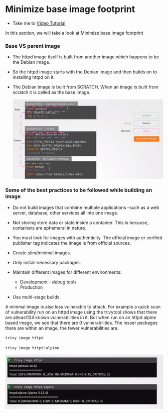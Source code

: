# Minimize base image footprint
  - Take me to [Video Tutorial](https://kodekloud.com/courses/1378608/lectures/31704745)

In this section, we will take a look at Minimize base image footprint

### Base VS parent image

- The httpd image itself is built from another image which happens to be the Debian image.

- So the httpd image starts with the Debian image and then builds on to installing httpd on it.

- The Debian image is built from SCRATCH. When an image is built from scratch it is called as the base image.

  ![parent](../../images/parent.png)

### Some of the best practices to be followed while building an image

  - Do not build images that combine multiple applications –such as a web server, database, other services all into one image.

  - Not storing store data or state inside a container. This is because, containers are ephemeral in nature.

  - You must look for images with authenticity.  The official image or verified publisher tag indicates the image is from official sources.

  - Create slim/minimal images.

  - Only install necessary packages.

  - Maintain different images for different environments:

      - Development - debug tools
      - Production

  - Use multi-stage builds.


A minimal image is also less vulnerable to attack. For example a quick scan of vulnerability run on an httpd image using the trivytool shows that there are atleast124 known vulnerabilities in it. But when run on an httpd alpine based image, we see that there are 0 vulnerabilities. The lesser packages there are within an image, the fewer vulnerabilities are.

    trivy image httpd

    trivy image httpd:alpine
  ![v1](../../images/V1.png)
